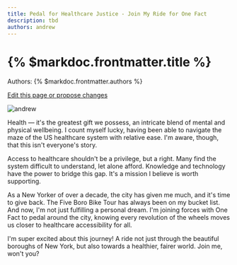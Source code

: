 ```yaml
---
title: Pedal for Healthcare Justice - Join My Ride for One Fact
description: tbd
authors: andrew
---
```


# {% $markdoc.frontmatter.title %}

Authors: {% $markdoc.frontmatter.authors %}

[Edit this page or propose changes](https://github.com/onefact/onefact.org/edit/main/pages/five-boro-bike-tour/andrew.md)

![andrew](/images/five-boro-bike-tour/andrew.jpg)

Health — it's the greatest gift we possess, an intricate blend of mental and physical wellbeing. I count myself lucky, having been able to navigate the maze of the US healthcare system with relative ease. I'm aware, though, that this isn't everyone's story. 

Access to healthcare shouldn't be a privilege, but a right. Many find the system difficult to understand, let alone afford. Knowledge and technology have the power to bridge this gap. It's a mission I believe is worth supporting. 

As a New Yorker of over a decade, the city has given me much, and it's time to give back. The Five Boro Bike Tour has always been on my bucket list. And now, I'm not just fulfilling a personal dream. I'm joining forces with One Fact to pedal around the city, knowing every revolution of the wheels moves us closer to healthcare accessibility for all. 

I'm super excited about this journey! A ride not just through the beautiful boroughs of New York, but also towards a healthier, fairer world. Join me, won't you?

